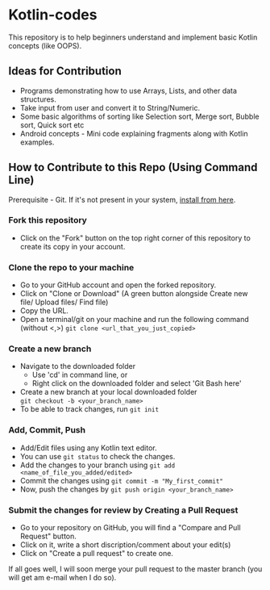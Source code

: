 # Kotlin-codes

This repository is to help beginners understand and implement basic Kotlin concepts (like OOPS).

## Ideas for Contribution

* Programs demonstrating how to use Arrays, Lists, and other data structures.
* Take input from user and convert it to String/Numeric.
* Some basic algorithms of sorting like Selection sort, Merge sort, Bubble sort, Quick sort etc
* Android concepts - Mini code explaining fragments along with Kotlin examples.

## How to Contribute to this Repo (Using Command Line)

Prerequisite - Git. If it's not present in your system, [install from here](https://help.github.com/en/articles/set-up-git). 

### Fork this repository
* Click on the "Fork" button on the top right corner of this repository to create its copy in your account.

### Clone the repo to your machine
* Go to your GitHub account and open the forked repository. 
* Click on "Clone or Download" (A green button alongside Create new file/ Upload files/ Find file)
* Copy the URL.
* Open a terminal/git on your machine and run the following command (without <,>) 
`git clone <url_that_you_just_copied>`

### Create a new branch
* Navigate to the downloaded folder 
	* Use 'cd' in command line, or
	* Right click on the downloaded folder and select 'Git Bash here'
* Create a new branch at your local downloaded folder  
`git checkout -b <your_branch_name>`
* To be able to track changes, run `git init`

### Add, Commit, Push
* Add/Edit files using any Kotlin text editor. 
* You can use `git status` to check the changes.
* Add the changes to your branch using `git add <name_of_file_you_added/edited>`
* Commit the changes using `git commit -m "My_first_commit"`
* Now, push the changes by `git push origin <your_branch_name>`

### Submit the changes for review by Creating a Pull Request
* Go to your repository on GitHub, you will find a "Compare and Pull Request" button.
* Click on it, write a short discription/comment about your edit(s)
* Click on "Create a pull request" to create one.

If all goes well, I will soon merge your pull request to the master branch (you will get am e-mail when I do so).